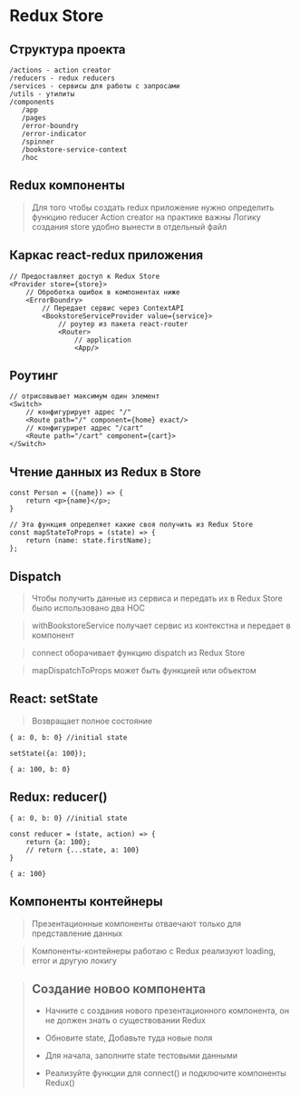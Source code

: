 # Redux Store

## Структура проекта

```
/actions - action creator
/reducers - redux reducers
/services - сервисы для работы с запросами
/utils - утилиты
/components
   /app
   /pages
   /error-boundry
   /error-indicator
   /spinner
   /bookstore-service-context
   /hoc
```

## Redux компоненты

> Для того чтобы создать redux приложение нужно определить функцию reducer
> Action creator на практике важны
> Логику создания store удобно вынести в отдельный файл

## Каркас react-redux приложения

```
// Предоставляет доступ к Redux Store
<Provider store={store}>
	// Оброботка ошибок в компонентах ниже
	<ErrorBoundry>
		// Передает сервис через ContextAPI
		<BookstoreServiceProvider value={service}>
			// роутер из пакета react-router
			<Router>
				// application
				<App/>
```

## Роутинг

```
// отрисовывает максимум один элемент
<Switch>
	// конфигурирует адрес "/"
	<Route path="/" component={home} exact/>
	// конфигурирет адрес "/cart"
	<Route path="/cart" component={cart}>
</Switch>
```

## Чтение данных из Redux в Store

```
const Person = ({name}) => {
	return <p>{name}</p>;
}

// Эта функция определяет какие своя получить из Redux Store
const mapStateToProps = (state) => {
	return (name: state.firstName);
};
```

## Dispatch

> Чтобы получить данные из сервиса и передать их в Redux Store было использовано
> два HOC

> withBookstoreService получает сервис из контекстна и передает в компонент

> connect оборачивает функцию dispatch из Redux Store

> mapDispatchToProps может быть функцией или объектом

## React: setState

> Возвращает полное состояние

```
{ a: 0, b: 0} //initial state

setState({a: 100});

{ a: 100, b: 0}
```

## Redux: reducer()

```
{ a: 0, b: 0} //initial state

const reducer = (state, action) => {
	return {a: 100};
	// return {...state, a: 100}
}

{ a: 100}
```

## Компоненты контейнеры

> Презентационные компоненты отваечают только для представление данных

> Компоненты-контейнеры работаю с Redux реализуют loading, error и другую локигу

> ## Создание новоо компонента
> 
> - Начните с создания нового презентационного компонента, он не должен знать о существовании Redux
> 
> - Обновите state, Добавьте туда новые поля
> 
> - Для начала, заполните state тестовыми данными
> 
> - Реализуйте функции для connect() и подключите компоненты Redux()